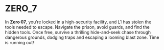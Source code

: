 # ZERO_7
In **Zero 07**, you’re locked in a high-security facility, and L1 has stolen the tools needed to escape. Navigate the prison, avoid guards, and find the hidden tools. Once free, survive a thrilling hide-and-seek chase through dangerous grounds, dodging traps and escaping a looming blast zone. Time is running out!

